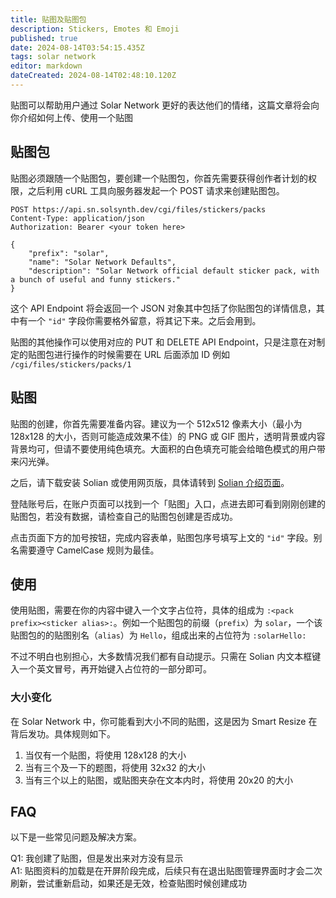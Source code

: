 ```yaml
---
title: 贴图及贴图包
description: Stickers, Emotes 和 Emoji
published: true
date: 2024-08-14T03:54:15.435Z
tags: solar network
editor: markdown
dateCreated: 2024-08-14T02:48:10.120Z
---
```


贴图可以帮助用户通过 Solar Network 更好的表达他们的情绪，这篇文章将会向你介绍如何上传、使用一个贴图

## 贴图包

贴图必须跟随一个贴图包，要创建一个贴图包，你首先需要获得创作者计划的权限，之后利用 cURL 工具向服务器发起一个 POST 请求来创建贴图包。

```http
POST https://api.sn.solsynth.dev/cgi/files/stickers/packs
Content-Type: application/json
Authorization: Bearer <your token here>

{
    "prefix": "solar",
    "name": "Solar Network Defaults",
    "description": "Solar Network official default sticker pack, with a bunch of useful and funny stickers."
}
```

这个 API Endpoint 将会返回一个 JSON 对象其中包括了你贴图包的详情信息，其中有一个 `"id"` 字段你需要格外留意，将其记下来。之后会用到。

贴图的其他操作可以使用对应的 PUT 和 DELETE API Endpoint，只是注意在对制定的贴图包进行操作的时候需要在 URL 后面添加 ID 例如 `/cgi/files/stickers/packs/1`

## 贴图

贴图的创建，你首先需要准备内容。建议为一个 512x512 像素大小（最小为 128x128 的大小，否则可能造成效果不佳）的 PNG 或 GIF 图片，透明背景或内容背景均可，但请不要使用纯色填充。大面积的白色填充可能会给暗色模式的用户带来闪光弹。

之后，请下载安装 Solian 或使用网页版，具体请转到 [Solian 介绍页面](/zh/solar-network/solian)。

登陆账号后，在账户页面可以找到一个「贴图」入口，点进去即可看到刚刚创建的贴图包，若没有数据，请检查自己的贴图包创建是否成功。

点击页面下方的加号按钮，完成内容表单，贴图包序号填写上文的 `"id"` 字段。别名需要遵守 CamelCase 规则为最佳。

## 使用

使用贴图，需要在你的内容中键入一个文字占位符，具体的组成为 `:<pack prefix><sticker alias>:`。例如一个贴图包的前缀（`prefix`）为 `solar`，一个该贴图包的的贴图别名（`alias`）为 `Hello`，组成出来的占位符为 `:solarHello:`

不过不明白也别担心，大多数情况我们都有自动提示。只需在 Solian 内文本框键入一个英文冒号，再开始键入占位符的一部分即可。

### 大小变化

在 Solar Network 中，你可能看到大小不同的贴图，这是因为 Smart Resize 在背后发功。具体规则如下。

1. 当仅有一个贴图，将使用 128x128 的大小
2. 当有三个及一下的题图，将使用 32x32 的大小
3. 当有三个以上的贴图，或贴图夹杂在文本内时，将使用 20x20 的大小

## FAQ

以下是一些常见问题及解决方案。

Q1: 我创建了贴图，但是发出来对方没有显示\
A1: 贴图资料的加载是在开屏阶段完成，后续只有在退出贴图管理界面时才会二次刷新，尝试重新启动，如果还是无效，检查贴图时候创建成功